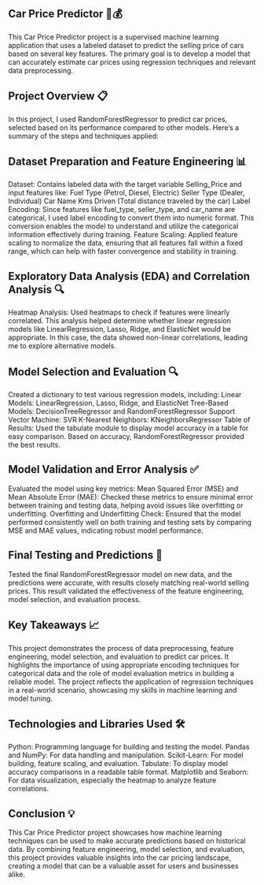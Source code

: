 ## Car Price Predictor 🚗💰
This Car Price Predictor project is a supervised machine learning application that uses a labeled dataset to predict the selling price of cars based on several key features. The primary goal is to develop a model that can accurately estimate car prices using regression techniques and relevant data preprocessing.

## Project Overview 📋
In this project, I used RandomForestRegressor to predict car prices, selected based on its performance compared to other models. Here’s a summary of the steps and techniques applied:

## Dataset Preparation and Feature Engineering 📊
Dataset: Contains labeled data with the target variable Selling_Price and input features like:
Fuel Type (Petrol, Diesel, Electric)
Seller Type (Dealer, Individual)
Car Name
Kms Driven (Total distance traveled by the car)
Label Encoding: Since features like fuel_type, seller_type, and car_name are categorical, I used label encoding to convert them into numeric format. This conversion enables the model to understand and utilize the categorical information effectively during training.
Feature Scaling: Applied feature scaling to normalize the data, ensuring that all features fall within a fixed range, which can help with faster convergence and stability in training.
## Exploratory Data Analysis (EDA) and Correlation Analysis 🔍
Heatmap Analysis: Used heatmaps to check if features were linearly correlated. This analysis helped determine whether linear regression models like LinearRegression, Lasso, Ridge, and ElasticNet would be appropriate. In this case, the data showed non-linear correlations, leading me to explore alternative models.
## Model Selection and Evaluation 🔍
Created a dictionary to test various regression models, including:
Linear Models: LinearRegression, Lasso, Ridge, and ElasticNet
Tree-Based Models: DecisionTreeRegressor and RandomForestRegressor
Support Vector Machine: SVR
K-Nearest Neighbors: KNeighborsRegressor
Table of Results: Used the tabulate module to display model accuracy in a table for easy comparison. Based on accuracy, RandomForestRegressor provided the best results.
## Model Validation and Error Analysis ✅
Evaluated the model using key metrics:
Mean Squared Error (MSE) and Mean Absolute Error (MAE): Checked these metrics to ensure minimal error between training and testing data, helping avoid issues like overfitting or underfitting.
Overfitting and Underfitting Check: Ensured that the model performed consistently well on both training and testing sets by comparing MSE and MAE values, indicating robust model performance.
## Final Testing and Predictions 🎯
Tested the final RandomForestRegressor model on new data, and the predictions were accurate, with results closely matching real-world selling prices. This result validated the effectiveness of the feature engineering, model selection, and evaluation process.
## Key Takeaways 📈
This project demonstrates the process of data preprocessing, feature engineering, model selection, and evaluation to predict car prices.
It highlights the importance of using appropriate encoding techniques for categorical data and the role of model evaluation metrics in building a reliable model.
The project reflects the application of regression techniques in a real-world scenario, showcasing my skills in machine learning and model tuning.
## Technologies and Libraries Used 🛠️
Python: Programming language for building and testing the model.
Pandas and NumPy: For data handling and manipulation.
Scikit-Learn: For model building, feature scaling, and evaluation.
Tabulate: To display model accuracy comparisons in a readable table format.
Matplotlib and Seaborn: For data visualization, especially the heatmap to analyze feature correlations.
## Conclusion 💡
This Car Price Predictor project showcases how machine learning techniques can be used to make accurate predictions based on historical data. By combining feature engineering, model selection, and evaluation, this project provides valuable insights into the car pricing landscape, creating a model that can be a valuable asset for users and businesses alike.
